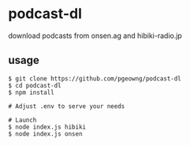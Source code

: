 # podcast-dl

download podcasts from onsen.ag and hibiki-radio.jp

## usage

```
$ git clone https://github.com/pgeowng/podcast-dl
$ cd podcast-dl
$ npm install

# Adjust .env to serve your needs

# Launch
$ node index.js hibiki
$ node index.js onsen
```
